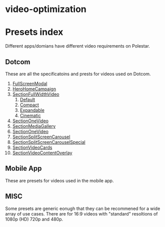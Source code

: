 # video-optimization

# Presets index
Different apps/domians have different video requirements on Polestar. 
## Dotcom 

These are all the specificatoins and prests for videos used on Dotcom.

1. [FullScreenModal](/docs/domains/dotcom/sections/FullScreenModal/README.md)
2. [HeroHomeCampaign](/docs/domains/dotcom/sections/HeroHomeCampaign/README.md)
3. [SectionFullWidthVideo](/docs/domains/dotcom/sections/SectionFullWidthVideo/README.md)
   1. [Default](/docs/domains/dotcom/sections/SectionFullWidthVideo/README.md#default)
   2. [Compact](/docs/domains/dotcom/sections/SectionFullWidthVideo/README.md#compact)
   3. [Expandable](/docs/domains/dotcom/sections/SectionFullWidthVideo/README.md#expandable)
   4. [Cinematic](/docs/domains/dotcom/sections/SectionFullWidthVideo/README.md#cinematic)
4. [SectionOneVideo](/docs/domains/dotcom/sections/SectionOneVideo/README.md)
5. [SectionMediaGallery](/docs/domains/dotcom/sections/SectionMediaGallery/README.md)
6. [SectionOneVideo](/docs/domains/dotcom/sections/SectionOneVideo/README.md)
7. [SectionSplitScreenCarousel](/docs/domains/dotcom/sections/SectionSplitScreenCarousel/README.md)
8. [SectionSplitScreenCarouselSpecial](/docs/domains/dotcom/sections/SectionSplitScreenCarouselSpecial/README.md)
9.  [SectionVideoCards](/docs/domains/dotcom/sections/SectionVideoCards/README.md)
10. [SectionVideoContentOverlay](/docs/domains/dotcom/sections/SectionVideoContentOverlay/README.md)

## Mobile App

These are presets for videos used in the mobile app.

## MISC

Some presets are generic eonugh that they can be recommened for a wide array of use cases. There are for 16:9 videos with "standard" resoltions of 1080p (HD) 720p and 480p.

